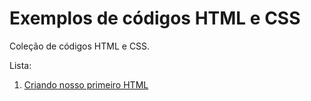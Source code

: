 Exemplos de códigos HTML e CSS
====

Coleção de códigos HTML e CSS.

Lista:

1. [Criando nosso primeiro HTML](primeiro-html/)




